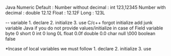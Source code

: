 


Java Numeric Default : 
Number without decimal : int			123,12345
Number with decimal    : double 		12.12
Float : 12.12F
Long  : 123L

-- variable 
	1. declare
	2. initialize
	3. use
C/c++ forgot initialize add junk variable 
Java if you do not provide values/initialize in case of Field variable
byte	0
short	0
int		0
long	0L
float	0.0f
double	0.0
char	null \000
boolean	false

*Incase of local variables we must follow 
	1. declare
	2. initialize
	3. use
